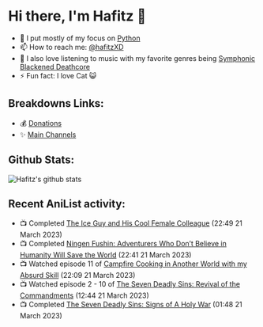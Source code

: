 # Hi there, I'm Hafitz 👋
- 🐍 I put mostly of my focus on [Python](https://python.org)
- 📫 How to reach me: [@hafitzXD](https://t.me/hafitzXD)
- 🎵 I also love listening to music with my favorite genres being [Symphonic Blackened Deathcore](https://youtu.be/qyYmS_iBcy4)
- ⚡ Fun fact: I love Cat 😺

## Breakdowns Links:
- 💰 [Donations](https://t.me/TheBreakdowns/2)
- ✨ [Main Channels](https://t.me/TheBreakdowns)

## Github Stats:
![Hafitz's github stats](https://github-readme-stats.vercel.app/api?username=breakdowns&show_icons=true&count_private=true&bg_color=00000000&text_color=777)

## Recent AniList activity:
<!-- ANILIST_ACTIVITY:start -->

-   📺 Completed [The Ice Guy and His Cool Female Colleague](https://anilist.co/anime/151252) (22:49 21 March 2023)
-   📺 Completed [Ningen Fushin: Adventurers Who Don’t Believe in Humanity Will Save the World](https://anilist.co/anime/137909) (22:41 21 March 2023)
-   📺 Watched episode 11 of [Campfire Cooking in Another World with my Absurd Skill](https://anilist.co/anime/156067) (22:09 21 March 2023)
-   📺 Watched episode 2 - 10 of [The Seven Deadly Sins: Revival of the Commandments](https://anilist.co/anime/99539) (12:44 21 March 2023)
-   📺 Completed [The Seven Deadly Sins: Signs of A Holy War](https://anilist.co/anime/21385) (01:48 21 March 2023)

<!-- ANILIST_ACTIVITY:end -->
